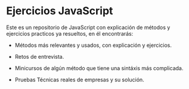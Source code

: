 # Ejercicios JavaScript

Este es un repositorio de JavaScript con explicación de métodos y ejercicios practicos ya resueltos, en él encontrarás: 

- Métodos más relevantes y usados, con explicación y ejercicios.

- Retos de entrevista.

- Minicursos de algún método que tiene una sintáxis más complicada.

- Pruebas Técnicas reales de empresas y su solución.